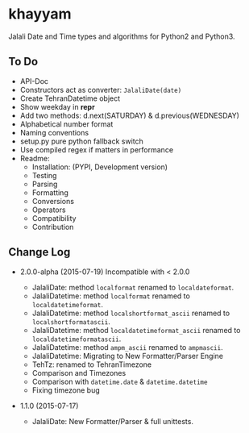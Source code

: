 khayyam
=======

Jalali Date and Time types and algorithms for Python2 and Python3.

To Do
----------

  * API-Doc
  * Constructors act as converter: `JalaliDate(date)`
  * Create TehranDatetime object
  * Show weekday in __repr__
  * Add two methods: d.next(SATURDAY) & d.previous(WEDNESDAY)
  * Alphabetical number format
  * Naming conventions
  * setup.py pure python fallback switch
  * Use compiled regex if matters in performance
  * Readme:
    * Installation: (PYPI, Development version)
    * Testing
    * Parsing
    * Formatting
    * Conversions
    * Operators
    * Compatibility
    * Contribution
  

Change Log
----------

  * 2.0.0-alpha (2015-07-19) Incompatible with < 2.0.0
    * JalaliDate: method `localformat` renamed to `localdateformat`.
    * JalaliDatetime: method `localformat` renamed to `localdatetimeformat`.
    * JalaliDatetime: method `localshortformat_ascii` renamed to `localshortformatascii`.
    * JalaliDatetime: method `localdatetimeformat_ascii` renamed to `localdatetimeformatascii`.
    * JalaliDatetime: method `ampm_ascii` renamed to `ampmascii`.
    * JalaliDatetime: Migrating to New Formatter/Parser Engine
    * TehTz: renamed to TehranTimezone
    * Comparison and Timezones
    * Comparison with `datetime.date` & `datetime.datetime`
    * Fixing timezone bug
    
  * 1.1.0 (2015-07-17)
    * JalaliDate: New Formatter/Parser & full unittests.
    